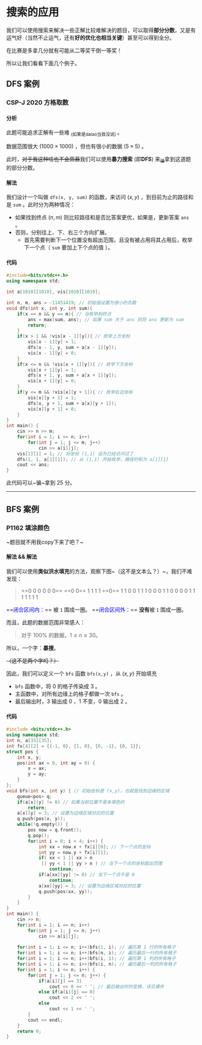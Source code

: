 # 搜索的应用

我们可以使用搜索来解决一些正解比较难解决的题目，可以取得**部分分数**，又是有运气好（当然不止运气，还有**好的优化也相当关键**）甚至可以得到全分。

在比赛是多拿几分就有可能从二等奖干倒一等奖！

所以让我们看看下面几个例子。

## DFS 案例

### CSP-J 2020 方格取数

#### 分析

此题可能追求正解有一些难 <sub>(如果是dalao当我没说) </sub>。

数据范围很大 $(1000 \times 1000)$ ，但也有很小的数据 $(5 \times 5)$ 。

此时，~~对于我这种啥也不会蒟蒻~~我们可以使用**暴力搜索** (即**DFS**) 来<sub>~~骗~~</sub>拿到这道题的部分分数。

#### 解法

我们设计一个叫做 `dfs(x, y, sum)` 的函数，来访问 $(x, y)$ ，到目前为止的路径和是 `sum` 。此时分为两种情况：

- 如果找到终点 $(n,m)$ 则比较路径和是否比答案更优，如果是，更新答案 `ans` 。
- 否则，分别往上、下、右三个方向扩展。
	- 首先需要判断下一个位置没有超出范围，且没有被占用将其占用后，枚举下一个点（ `sum` 要加上下个点的值 ）。

#### 代码

```c++
#include<bits/stdc++.h>
using namespace std;

int a[1010][1010], vis[1010][1010];

int n, m, ans = -11451419; // 初始值设置为很小的负数 
void dfs(int x, int y, int sum){
    if(x == n && y == m){ // 当枚举到终点
        ans = max(sum, ans); // 如果 sum 大于 ans 则将 ans 更新为 sum
        return;
    }
    if(x > 1 && !vis[x - 1][y]){ // 枚举上方坐标
        vis[x - 1][y] = 1;
        dfs(x - 1, y, sum + a[x - 1][y]);
        vis[x - 1][y] = 0;
    }
    if(x <= n && !vis[x + 1][y]){ // 枚举下方坐标
        vis[x + 1][y] = 1;
        dfs(x + 1, y, sum + a[x + 1][y]);
        vis[x + 1][y] = 0;
    }    
    if(y <= m && !vis[x][y + 1]){ // 枚举右边坐标
        vis[x][y + 1] = 1;
        dfs(x, y + 1, sum + a[x][y + 1]);
        vis[x][y + 1] = 0;
    }   
}
int main() {
    cin >> n >> m;
    for(int i = 1; i <= n; i++)
        for(int j = 1; j <= m; j++) 
            cin >> a[i][j];
    vis[1][1] = 1; // 将坐标 (1,1) 设为已经访问过了
    dfs(1, 1, a[1][1]); // 从 (1,1) 开始枚举，路径的和为 a[1][1]
    cout << ans;
}

```

此代码可以~骗~拿到 $25$ 分。

---

## BFS 案例

### P1162 填涂颜色

~题目就不用我copy下来了吧？~

#### 解法 && 解法

我们可以使用**类似洪水填充**的方法，观察下图~（这不是文本么？）~，我们不难发现：

> ==0 0 0 0 0 0==
> ==0 0== 1 1 1 1
> ==0== 1 1 0 0 1
> 1 1 0 0 0 1
> 1 0 0 0 0 1
> 1 1 1 1 1 1

==<span style="color:blue">闭合区间内：</span>== 被 `1` 围成一圈。
==<span style="color:blue">闭合区间外：</span>== **没有**被 `1` 围成一圈。

而且，此题的数据范围非常感人：

> 对于 $100\%$ 的数据，$1 \le n \le 30$。

所以，一个字：**暴搜**。

~~（这不是两个字吗？）~~

因此，我们可以定义一个 `bfs` 函数 `bfs(x,y)` ，从 $(x,y)$ 开始填充

- `bfs` 函数中，将 $0$ 的格子传染成 $3$ 。
- 主函数中，对所有边缘上的格子都做一次 `bfs` 。
- 最后输出时，$3$ 输出成 $0$ ，$1$ 不变，$0$ 输出成 $2$ 。

#### 代码

```c++
#include <bits/stdc++.h>
using namespace std;
int n, a[35][35];
int fx[4][2] = {{-1, 0}, {1, 0}, {0, -1}, {0, 1}};
struct pos {
    int x, y;
    pos(int ax = 0, int ay = 0) {
        x = ax;
        y = ay;
    }
};
void bfs(int x, int y) { // 初始坐标是 (x,y)，也就是找到边缘的区域
    queue<pos> q;
    if(a[x][y] != 0) // 如果当前位置不是未填色的
        return;
    a[x][y] = 3; // 设置为边缘区域对应的位置
    q.push(pos(x, y));
    while(!q.empty()) {
        pos now = q.front();
        q.pop();
        for(int i = 0; i < 4; i++) {
            int xx = now.x + fx[i][0]; // 下一个点的坐标
            int yy = now.y + fx[i][1];
            if( xx < 1 || xx > n
             || yy < 1 || yy > n ) // 当下一个点的坐标超出范围
                continue;
            if(a[xx][yy] != 0) // 当下一个点不是 0
                continue;
            a[xx][yy] = 3; // 设置为边缘区域对应的位置
            q.push(pos(xx, yy));
        }
    }
}
int main() {
    cin >> n;
    for(int i = 1; i <= n; i++)
        for(int j = 1; j <= n; j++)
            cin >> a[i][j];
            
    for(int i = 1; i <= n; i++)bfs(1, i); // 遍历第 1 行的所有格子
    for(int i = 1; i <= n; i++)bfs(n, i); // 遍历最后一行的所有格子
    for(int i = 1; i <= n; i++)bfs(i, 1); // 遍历第 1 列的所有格子
    for(int i = 1; i <= n; i++)bfs(i, n); // 遍历最后一列的所有格子
    for(int i = 1; i <= n; i++) {
        for(int j = 1; j <= n; j++) {
            if(a[i][j] == 3)
                cout << 0 << ' '; // 最后输出时的变换，详见课件
            else if(a[i][j] == 0)
                cout << 2 << ' ';
            else
                cout << 1 << ' ';
        }
        cout << endl;
    }
    return 0;
}

```
